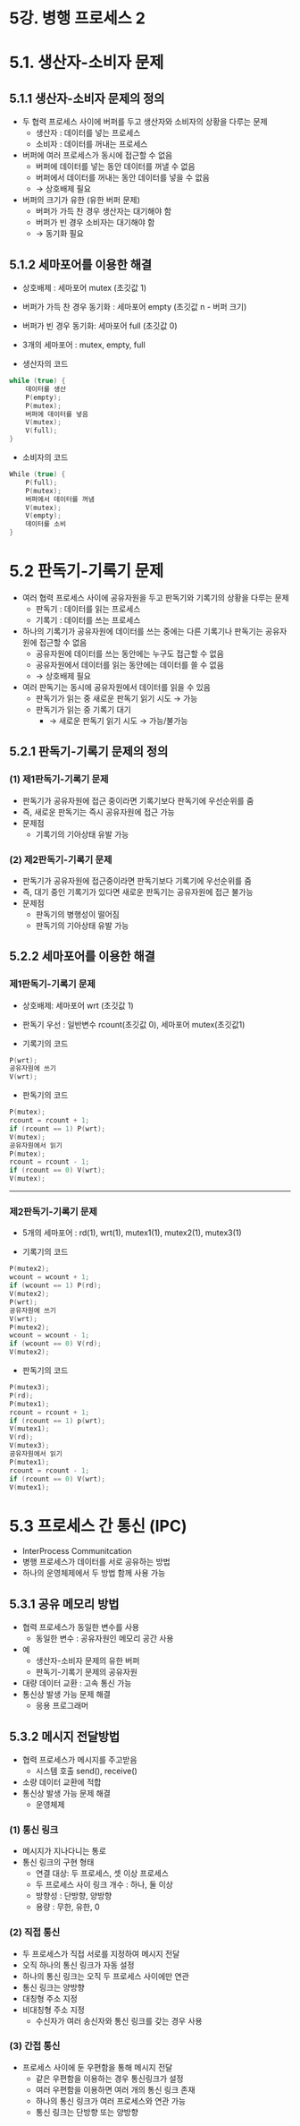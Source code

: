 # 5강. 병행 프로세스 2

# 5.1. 생산자-소비자 문제

## 5.1.1 생산자-소비자 문제의 정의

- 두 협력 프로세스 사이에 버퍼를 두고 생산자와 소비자의 상황을 다루는 문제
    - 생산자 : 데이터를 넣는 프로세스
    - 소비자 : 데이터를 꺼내는 프로세스
- 버퍼에 여러 프로세스가 동시에 접근할 수 없음
    - 버퍼에 데이터를 넣는 동안 데이터를 꺼낼 수 없음
    - 버퍼에서 데이터를 꺼내는 동안 데이터를 넣을 수 없음
    - → 상호배제 필요
- 버퍼의 크기가 유한 (유한 버퍼 문제)
    - 버퍼가 가득 찬 경우 생산자는 대기해야 함
    - 버퍼가 빈 경우 소비자는 대기해야 함
    - → 동기화 필요

## 5.1.2 세마포어를 이용한 해결

- 상호배제 : 세마포어 mutex (초깃값 1)
- 버퍼가 가득 찬 경우 동기화 : 세마포어 empty (초깃값 n - 버퍼 크기)
- 버퍼가 빈 경우 동기화: 세마포어 full (초깃값 0)
- 3개의 세마포어 : mutex, empty, full

- 생산자의 코드

```kotlin
while (true) {
	데이터를 생산
	P(empty);
	P(mutex);
	버퍼에 데이터를 넣음
	V(mutex);
	V(full);
}
```

- 소비자의 코드

```kotlin
While (true) {
	P(full);
	P(mutex);
	버퍼에서 데이터를 꺼냄
	V(mutex);
	V(empty);
	데이터를 소비
}
```

# 5.2 판독기-기록기 문제

- 여러 협력 프로세스 사이에 공유자원을 두고 판독기와 기록기의 상황을 다루는 문제
    - 판독기 : 데이터를 읽는 프로세스
    - 기록기 : 데이터를 쓰는 프로세스
- 하나의 기록기가 공유자원에 데이터를 쓰는 중에는 다른 기록기나 판독기는 공유자원에 접근할 수 없음
    - 공유자원에 데이터를 쓰는 동안에는 누구도 접근할 수 없음
    - 공유자원에서 데이터를 읽는 동안에는 데이터를 쓸 수 없음
    - → 상호배제 필요
- 여러 판독기는 동시에 공유자원에서 데이터를 읽을 수 있음
    - 판독기가 읽는 중 새로운 판독기 읽기 시도 → 가능
    - 판독기가 읽는 중 기록기 대기
        - → 새로운 판독기 읽기 시도 → 가능/불가능

## 5.2.1 판독기-기록기 문제의 정의

### (1) 제1판독기-기록기 문제

- 판독기가 공유자원에 접근 중이라면 기록기보다 판독기에 우선순위를 줌
- 즉, 새로운 판독기는 즉시 공유자원에 접근 가능
- 문제점
    - 기록기의 기아상태 유발 가능

### (2) 제2판독기-기록기 문제

- 판독기가 공유자원에 접근중이라면 판독기보다 기록기에 우선순위를 줌
- 즉, 대기 중인 기록기가 있다면 새로운 판독기는 공유자원에 접근 불가능
- 문제점
    - 판독기의 병행성이 떨어짐
    - 판독기의 기아상태 유발 가능

## 5.2.2 세마포어를 이용한 해결

### 제1판독기-기록기 문제

- 상호배제: 세마포어 wrt (초깃값 1)
- 판독기 우선 : 일반변수 rcount(초깃값 0), 세마포어 mutex(초깃값1)

- 기록기의 코드

```kotlin
P(wrt);
공유자원에 쓰기
V(wrt);
```

- 판독기의 코드

```kotlin
P(mutex);
rcount = rcount + 1;
if (rcount == 1) P(wrt);
V(mutex);
공유자원에서 읽기
P(mutex);
rcount = rcount - 1;
if (rcount == 0) V(wrt);
V(mutex);
```

---

### 제2판독기-기록기 문제

- 5개의 세마포어 : rd(1), wrt(1), mutex1(1), mutex2(1), mutex3(1)

- 기록기의 코드

```kotlin
P(mutex2);
wcount = wcount + 1;
if (wcount == 1) P(rd);
V(mutex2);
P(wrt);
공유자원에 쓰기
V(wrt);
P(mutex2);
wcount = wcount - 1;
if (wcount == 0) V(rd);
V(mutex2);
```

- 판독기의 코드

```kotlin
P(mutex3);
P(rd);
P(mutex1);
rcount = rcount + 1;
if (rcount == 1) p(wrt);
V(mutex1);
V(rd);
V(mutex3);
공유자원에서 읽기
P(mutex1);
rcount = rcount - 1;
if (rcount == 0) V(wrt);
V(mutex1);
```

# 5.3 프로세스 간 통신 (IPC)

- InterProcess Communitcation
- 병행 프로세스가 데이터를 서로 공유하는 방법
- 하나의 운영체제에서 두 방법 함께 사용 가능

## 5.3.1 공유 메모리 방법

- 협력 프로세스가 동일한 변수를 사용
    - 동일한 변수 : 공유자원인 메모리 공간 사용
- 예
    - 생산자-소비자 문제의 유한 버퍼
    - 판독기-기록기 문제의 공유자원
- 대량 데이터 교환 : 고속 통신 가능
- 통신상 발생 가능 문제 해결
    - 응용 프로그래머

## 5.3.2 메시지 전달방법

- 협력 프로세스가 메시지를 주고받음
    - 시스템 호출 send(), receive()
- 소량 데이터 교환에 적합
- 통신상 발생 가능 문제 해결
    - 운영체제

### (1) 통신 링크

- 메시지가 지나다니는 통로
- 통신 링크의 구현 형태
    - 연결 대상: 두 프로세스, 셋 이상 프로세스
    - 두 프로세스 사이 링크 개수 : 하나, 둘 이상
    - 방향성 : 단방향, 양방향
    - 용량 : 무한, 유한, 0

### (2) 직접 통신

- 두 프로세스가 직접 서로를 지정하여 메시지 전달
- 오직 하나의 통신 링크가 자동 설정
- 하나의 통신 링크는 오직 두 프로세스 사이에만 연관
- 통신 링크는 양방향
- 대칭형 주소 지정
- 비대칭형 주소 지정
    - 수신자가 여러 송신자와 통신 링크를 갖는 경우 사용

### (3) 간접 통신

- 프로세스 사이에 둔 우편함을 통해 메시지 전달
    - 같은 우편함을 이용하는 경우 통신링크가 설정
    - 여러 우편함을 이용하면 여러 개의 통신 링크 존재
    - 하나의 통신 링크가 여러 프로세스와 연관 가능
    - 통신 링크는 단방향 또는 양방향